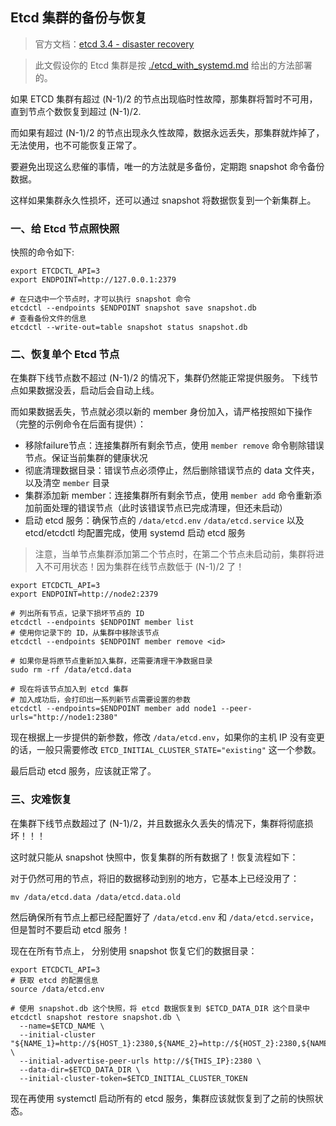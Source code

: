 
## Etcd 集群的备份与恢复

>官方文档：[etcd 3.4 - disaster recovery](https://etcd.io/docs/v3.4.0/op-guide/recovery/)

>此文假设你的 Etcd 集群是按 [./etcd_with_systemd.md](./etcd_with_systemd.md) 给出的方法部署的。

如果 ETCD 集群有超过 (N-1)/2 的节点出现临时性故障，那集群将暂时不可用，直到节点个数恢复到超过 (N-1)/2.

而如果有超过 (N-1)/2 的节点出现永久性故障，数据永远丢失，那集群就炸掉了，无法使用，也不可能恢复正常了。

要避免出现这么悲催的事情，唯一的方法就是多备份，定期跑 snapshot 命令备份数据。

这样如果集群永久性损坏，还可以通过 snapshot 将数据恢复到一个新集群上。

### 一、给 Etcd 节点照快照

快照的命令如下:

```shell
export ETCDCTL_API=3
export ENDPOINT=http://127.0.0.1:2379

# 在只选中一个节点时，才可以执行 snapshot 命令
etcdctl --endpoints $ENDPOINT snapshot save snapshot.db
# 查看备份文件的信息
etcdctl --write-out=table snapshot status snapshot.db
```

### 二、恢复单个 Etcd 节点

在集群下线节点数不超过 (N-1)/2 的情况下，集群仍然能正常提供服务。
下线节点如果数据没丢，启动后会自动上线。

而如果数据丢失，节点就必须以新的 member 身份加入，请严格按照如下操作（完整的示例命令在后面有提供）：

- 移除failure节点：连接集群所有剩余节点，使用 `member remove` 命令剔除错误节点。保证当前集群的健康状况
- 彻底清理数据目录：错误节点必须停止，然后删除错误节点的 data 文件夹，以及清空 `member` 目录
- 集群添加新 member：连接集群所有剩余节点，使用 `member add` 命令重新添加前面处理的错误节点（此时该错误节点已完成清理，但还未启动）
- 启动 etcd 服务：确保节点的 `/data/etcd.env` `/data/etcd.service` 以及 etcd/etcdctl 均配置完成，使用 systemd 启动 etcd 服务

> 注意，当单节点集群添加第二个节点时，在第二个节点未启动前，集群将进入不可用状态！因为集群在线节点数低于 (N-1)/2 了！

```shell
export ETCDCTL_API=3
export ENDPOINT=http://node2:2379

# 列出所有节点，记录下损坏节点的 ID
etcdctl --endpoints $ENDPOINT member list
# 使用你记录下的 ID，从集群中移除该节点
etcdctl --endpoints $ENDPOINT member remove <id>

# 如果你是将原节点重新加入集群，还需要清理干净数据目录
sudo rm -rf /data/etcd.data

# 现在将该节点加入到 etcd 集群
# 加入成功后，会打印出一系列新节点需要设置的参数
etcdctl --endpoints=$ENDPOINT member add node1 --peer-urls="http://node1:2380"
```

现在根据上一步提供的新参数，修改 `/data/etcd.env`，如果你的主机 IP 没有变更的话，一般只需要修改 `ETCD_INITIAL_CLUSTER_STATE="existing"` 这一个参数。

最后启动 etcd 服务，应该就正常了。

### 三、灾难恢复

在集群下线节点数超过了 (N-1)/2，并且数据永久丢失的情况下，集群将彻底损坏！！！

这时就只能从 snapshot 快照中，恢复集群的所有数据了！恢复流程如下：

对于仍然可用的节点，将旧的数据移动到别的地方，它基本上已经没用了：

```shell
mv /data/etcd.data /data/etcd.data.old
```

然后确保所有节点上都已经配置好了 `/data/etcd.env` 和 `/data/etcd.service`，但是暂时不要启动 etcd 服务！

现在在所有节点上， 分别使用 snapshot 恢复它们的数据目录：

```shell
export ETCDCTL_API=3
# 获取 etcd 的配置信息
source /data/etcd.env

# 使用 snapshot.db 这个快照，将 etcd 数据恢复到 $ETCD_DATA_DIR 这个目录中
etcdctl snapshot restore snapshot.db \
  --name=$ETCD_NAME \
  --initial-cluster "${NAME_1}=http://${HOST_1}:2380,${NAME_2}=http://${HOST_2}:2380,${NAME_3}=http://${HOST_3}:2380" \
  --initial-advertise-peer-urls http://${THIS_IP}:2380 \
  --data-dir=$ETCD_DATA_DIR \
  --initial-cluster-token=$ETCD_INITIAL_CLUSTER_TOKEN
```

现在再使用 systemctl 启动所有的 etcd 服务，集群应该就恢复到了之前的快照状态。

